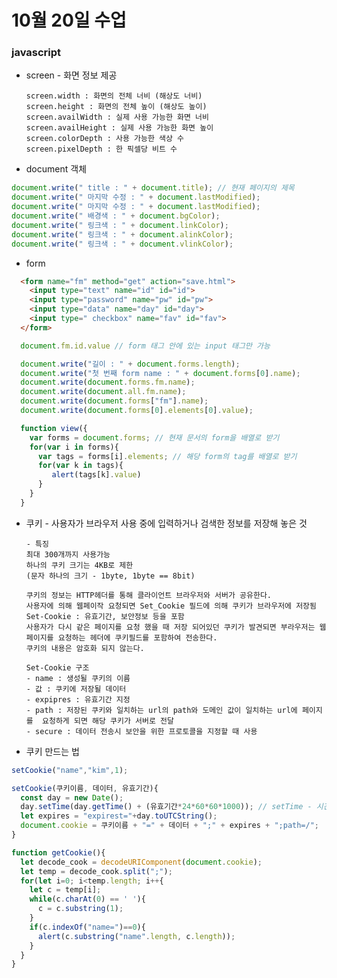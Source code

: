 # 10월 20일 수업


### javascript

- screen - 화면 정보 제공
        
      screen.width : 화면의 전체 너비 (해상도 너비)
      screen.height : 화면의 전체 높이 (해상도 높이)
      screen.availWidth : 실제 사용 가능한 화면 너비
      screen.availHeight : 실제 사용 가능한 화면 높이
      screen.colorDepth : 사용 가능한 색상 수
      screen.pixelDepth : 한 픽셀당 비트 수

- document 객체
``` js
document.write(" title : " + document.title); // 현재 페이지의 제목
document.write(" 마지막 수정 : " + document.lastModified);
document.write(" 마지막 수정 : " + document.lastModified);
document.write(" 배경색 : " + document.bgColor);
document.write(" 링크색 : " + document.linkColor);
document.write(" 링크색 : " + document.alinkColor);
document.write(" 링크색 : " + document.vlinkColor);
```

- form
```html
  <form name="fm" method="get" action="save.html">
    <input type="text" name="id" id="id">
    <input type="password" name="pw" id="pw">
    <input type="data" name="day" id="day">
    <input type=" checkbox" name="fav" id="fav">
  </form>
```
```JavaScript
  document.fm.id.value // form 태그 안에 있는 input 태그만 가능

  document.write("길이 : " + document.forms.length);
  document.write("첫 번째 form name : " + document.forms[0].name);
  document.write(document.forms.fm.name);
  document.write(document.all.fm.name);
  document.write(document.forms["fm"].name);
  document.write(document.forms[0].elements[0].value);

  function view({
    var forms = document.forms; // 현재 문서의 form을 배열로 받기
    for(var i in forms){
      var tags = forms[i].elements; // 해당 form의 tag를 배열로 받기
      for(var k in tags){
         alert(tags[k].value)
      }
    }
  }
```

- 쿠키 - 사용자가 브라우저 사용 중에 입력하거나 검색한 정보를 저장해 놓은 것
  
      - 특징
      최대 300개까지 사용가능
      하나의 쿠키 크기는 4KB로 제한
      (문자 하나의 크기 - 1byte, 1byte == 8bit)

      쿠키의 정보는 HTTP헤더를 통해 클라이언트 브라우저와 서버가 공유한다.
      사용자에 의해 웹페이작 요청되면 Set_Cookie 필드에 의해 쿠키가 브라우저에 저장됨
      Set-Cookie : 유효기간, 보안정보 등을 포함
      사용자가 다시 같은 페이지를 요청 했을 때 저장 되어있던 쿠키가 발견되면 부라우저는 웹 페이지를 요청하는 헤더에 쿠키필드를 포함하여 전송한다.
      쿠키의 내용은 암호화 되지 않는다.

      Set-Cookie 구조
      - name : 생성될 쿠키의 이름
      - 값 : 쿠키에 저장될 데이터
      - expipres : 유효기간 지정
      - path : 저장된 쿠키와 일치하는 url의 path와 도메인 값이 일치하는 url에 페이지를  요청하게 되면 해당 쿠키가 서버로 전달
      - secure : 데이터 전송시 보안을 위한 프로토콜을 지정할 때 사용

- 쿠키 만드는 법
``` javascript
setCookie("name","kim",1);

setCookie(쿠키이름, 데이터, 유효기간){
  const day = new Date();
  day.setTime(day.getTime() + (유효기간*24*60*60*1000)); // setTime - 시간 설정 함수
  let expires = "expirest="+day.toUTCString();
  document.cookie = 쿠키이름 + "=" + 데이터 + ";" + expires + ";path=/";
}

function getCookie(){
  let decode_cook = decodeURIComponent(document.cookie);
  let temp = decode_cook.split(";");
  for(let i=0; i<temp.length; i++{
    let c = temp[i];
    while(c.charAt(0) == ' '){
      c = c.substring(1);
    }
    if(c.indexOf("name=")==0){
      alert(c.substring("name".length, c.length));
    }
  }
}
```